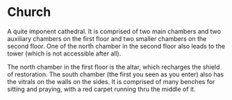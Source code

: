 Church
======

A quite imponent cathedral. It is comprised of two main chambers and two auxiliary chambers on the first floor and two smaller chambers on the second floor. One of the north chamber in the second floor also leads to the tower (which is not accessible after all).

The north chamber in the first floor is the altar, which recharges the shield of restoration. The south chamber (the first you seen as you enter) also has the vitrals on the walls on the sides. It is comprised of many benches for sitting and praying, with a red carpet running thru the middle of it.